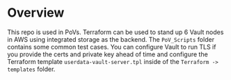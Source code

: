 # Overview

This repo is used in PoVs. Terraform can be used to stand up 6 Vault nodes in AWS using integrated storage as the backend. The `PoV_Scripts` folder contains some common test cases. You can configure Vault to run TLS if you provide the certs and private key ahead of time and configure the Terraform template `userdata-vault-server.tpl` inside of the `Terraform -> templates` folder.